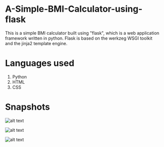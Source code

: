 # A-Simple-BMI-Calculator-using-flask

This is a simple BMI calculator built using "flask", which is a web application framework written in python. Flask is based on the werkzeg WSGI toolkit and the jinja2 template engine.

# Languages used
1. Python
2. HTML
3. CSS

# Snapshots
![alt text](https://github.com/kamali1511/BMI-Calculator-using-flask/blob/master/snapshots/Screenshot%20(57).png?raw=true)

![alt text](https://github.com/kamali1511/BMI-Calculator-using-flask/blob/master/snapshots/Screenshot%20(58).png?raw=true)

![alt text](https://github.com/kamali1511/BMI-Calculator-using-flask/blob/master/snapshots/Screenshot%20(59).png?raw=true)
